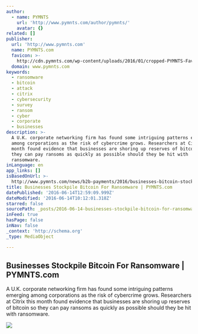 ```yaml
---
author:
  - name: PYMNTS
    url: 'http://www.pymnts.com/author/pymnts/'
    avatar: {}
related: []
publisher:
  url: 'http://www.pymnts.com'
  name: PYMNTS.com
  favicon: >-
    http://cdn.pymnts.com/wp-content/uploads/2016/01/cropped-PYMNTS-Favicon1-192x192.jpg
  domain: www.pymnts.com
keywords:
  - ransomware
  - bitcoin
  - attack
  - citrix
  - cybersecurity
  - survey
  - ransom
  - cyber
  - corporate
  - businesses
description: >-
  A U.K. corporate networking firm has found some intriguing patterns emerging
  among corporations as the risk of cybercrime grows. Researchers at Citrix this
  month found evidence that businesses are shoring up reserves of bitcoin so
  they can pay ransoms as quickly as possible should they be hit with
  ransomware.
inLanguage: en
app_links: []
isBasedOnUrl: >-
  http://www.pymnts.com/news/b2b-payments/2016/businesses-bitcoin-stockpile-ransomware-attack/
title: Businesses Stockpile Bitcoin For Ransomware | PYMNTS.com
datePublished: '2016-06-14T12:59:09.999Z'
dateModified: '2016-06-14T10:12:01.318Z'
starred: false
sourcePath: _posts/2016-06-14-businesses-stockpile-bitcoin-for-ransomware-or-pymntscom.md
inFeed: true
hasPage: false
inNav: false
_context: 'http://schema.org'
_type: MediaObject

---
```

<article style=""><h1>Businesses Stockpile Bitcoin For Ransomware | PYMNTS.com</h1><p>A U.K. corporate networking firm has found some intriguing patterns emerging among corporations as the risk of cybercrime grows. Researchers at Citrix this month found evidence that businesses are shoring up reserves of bitcoin so they can pay ransoms as quickly as possible should they be hit with ransomware.</p><img src="http://cdn.pymnts.com/wp-content/uploads/2016/06/businesses-bitcoin-stockpile-ransomware-1000x600.jpg" /></article>